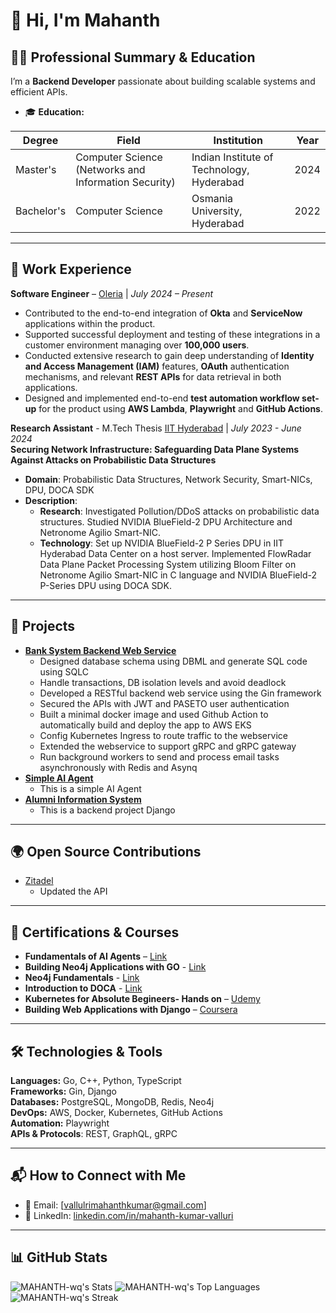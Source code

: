 # 👋 Hi, I'm Mahanth

## 👨‍🎓 Professional Summary & Education  
I’m a **Backend Developer** passionate about building scalable systems and efficient APIs.  
- 🎓 **Education:**

| Degree | Field | Institution | Year |
|--------|-------|-------------|------|
| Master's | Computer Science (Networks and Information Security) | Indian Institute of Technology, Hyderabad | 2024 |
| Bachelor's | Computer Science | Osmania University, Hyderabad | 2022 
 

---

## 💼 Work Experience  
**Software Engineer** – [Oleria](https://www.oleria.com/) | *July 2024 – Present*  
- Contributed to the end-to-end integration of **Okta** and **ServiceNow** applications within the product.  
- Supported successful deployment and testing of these integrations in a customer environment managing over **100,000 users**.  
- Conducted extensive research to gain deep understanding of **Identity and Access Management (IAM)** features, **OAuth** authentication mechanisms, and relevant **REST APIs** for data retrieval in both applications.  
- Designed and implemented end-to-end **test automation workflow set-up** for the product using **AWS Lambda**, **Playwright** and **GitHub Actions**.    

**Research Assistant** - M.Tech Thesis [IIT Hyderabad](https://www.netxiith.in/) | *July 2023 - June 2024*  
**Securing Network Infrastructure: Safeguarding Data Plane Systems Against Attacks on Probabilistic Data Structures**

- **Domain**: Probabilistic Data Structures, Network Security, Smart-NICs, DPU, DOCA SDK
- **Description**:
  - **Research**: Investigated Pollution/DDoS attacks on probabilistic data structures. Studied NVIDIA BlueField-2 DPU Architecture and Netronome Agilio Smart-NIC.
  - **Technology**: Set up NVIDIA BlueField-2 P Series DPU in IIT Hyderabad Data Center on a host server. Implemented FlowRadar Data Plane Packet Processing System utilizing Bloom Filter on Netronome Agilio Smart-NIC in C language and NVIDIA BlueField-2 P-Series DPU using DOCA SDK.
---

## 🚀 Projects  
- **[Bank System Backend Web Service](https://github.com/MAHANTH-wq/BankSystem)**  
  - Designed database schema using DBML and generate SQL code using SQLC  
  - Handle transactions, DB isolation levels and avoid deadlock  
  - Developed a RESTful backend web service using the Gin framework  
  - Secured the APIs with JWT and PASETO user authentication  
  - Built a minimal docker image and used Github Action to automatically build and deploy the app to AWS EKS  
  - Config Kubernetes Ingress to route traffic to the webservice  
  - Extended the webservice to support gRPC and gRPC gateway  
  - Run background workers to send and process email tasks asynchronously with Redis and Asynq 
- **[Simple AI Agent](https://huggingface.co/spaces/vallurimahanth/Simple_AI_Agent/tree/main)**
  - This is a simple AI Agent
- **[Alumni Information System](https://github.com/MAHANTH-wq/AluminiProject)**
  - This is a backend project Django

---

## 🌍 Open Source Contributions  
- [Zitadel](https://github.com/zitadel/zitadel)
  - Updated the API

---

## 🏅 Certifications & Courses  
- **Fundamentals of AI Agents** – [Link](https://cas-bridge.xethub.hf.co/xet-bridge-us/67a47037749ea2c4b9fafd4b/dd5fb94e64b6abe2fccde5d772e970119b2e0f1332fe0e15abf96bbd99e34096?X-Amz-Algorithm=AWS4-HMAC-SHA256&X-Amz-Content-Sha256=UNSIGNED-PAYLOAD&X-Amz-Credential=cas%2F20250803%2Fus-east-1%2Fs3%2Faws4_request&X-Amz-Date=20250803T064821Z&X-Amz-Expires=3600&X-Amz-Signature=7667fa78198ac3751f74669416ec14e8d410ecd0e54aa330f1f50c78139b5cb6&X-Amz-SignedHeaders=host&X-Xet-Cas-Uid=67eb4c836522661171f80908&response-content-disposition=inline%3B+filename*%3DUTF-8%27%272025-04-04.png%3B+filename%3D%222025-04-04.png%22%3B&response-content-type=image%2Fpng&x-id=GetObject&Expires=1754207301&Policy=eyJTdGF0ZW1lbnQiOlt7IkNvbmRpdGlvbiI6eyJEYXRlTGVzc1RoYW4iOnsiQVdTOkVwb2NoVGltZSI6MTc1NDIwNzMwMX19LCJSZXNvdXJjZSI6Imh0dHBzOi8vY2FzLWJyaWRnZS54ZXRodWIuaGYuY28veGV0LWJyaWRnZS11cy82N2E0NzAzNzc0OWVhMmM0YjlmYWZkNGIvZGQ1ZmI5NGU2NGI2YWJlMmZjY2RlNWQ3NzJlOTcwMTE5YjJlMGYxMzMyZmUwZTE1YWJmOTZiYmQ5OWUzNDA5NioifV19&Signature=bcv2FPvBfbgd6SQjDQIgZ4gnKP%7EkbdXPeCSmHx8UvBm355KO3B3dRlCIuEG7%7EI7M0x7giPnbSIiOsLna8qnfmHPplveCEymA6DtbybujL0q-RNW-8cTtTJdb3qqrAvGNURPFF6zG9TAIS8FtfFopl0ZS0xMfCaay9eosKttmys9CLy1claCktIcpwfTEHX69oK159ylClYt6vmr72yjHuslTffHT7dPYPfQpndXTHzSRy5tar1D3uYhEiYzYdC3vPx7hiAWae8RGxjInZO6v0IFn7pTdNw9qUkB2cCV7WeJhoFCbcDcTVHzEAcW9OTW-eh9Fz5Gx2Bo3FobXaeiJ1w__&Key-Pair-Id=K2L8F4GPSG1IFC) 
- **Building Neo4j Applications with GO** - [Link](https://graphacademy.neo4j.com/c/f9e12151-7d05-4481-a3bc-485c12abfc0d/)
- **Neo4j Fundamentals** - [Link](https://graphacademy.neo4j.com/c/f0a9b6b9-cf54-4874-8e4c-81814cf6fc87/)
- **Introduction to DOCA** - [Link](https://learn.nvidia.com/certificates?id=7bad3dafaa04481abf4c6814f58f7b62)
- **Kubernetes for Absolute Begineers- Hands on** – [Udemy](https://www.udemy.com/certificate/UC-c8961406-1bcb-45b3-b70c-2ee4e48408cf/)  
- **Building Web Applications with Django** – [Coursera](https://www.coursera.org/account/accomplishments/certificate/G5PZQB2FNVF6)  

---

## 🛠️ Technologies & Tools  
**Languages:** Go, C++, Python, TypeScript  
**Frameworks:** Gin, Django  
**Databases:** PostgreSQL, MongoDB, Redis, Neo4j    
**DevOps:** AWS, Docker, Kubernetes, GitHub Actions  
**Automation:** Playwright  
**APIs & Protocols**: REST, GraphQL, gRPC  

---

## 📬 How to Connect with Me  
- 📧 Email: [vallulrimahanthkumar@gmail.com]  
- 💼 LinkedIn: [linkedin.com/in/mahanth-kumar-valluri](https://www.linkedin.com/in/mahanth-kumar-valluri/)

---

## 📊 GitHub Stats  
![MAHANTH-wq's Stats](https://github-readme-stats.vercel.app/api?username=MAHANTH-wq&theme=vue-dark&show_icons=true&&include_all_commits=true&hide_border=true&count_private=true)
![MAHANTH-wq's Top Languages](https://github-readme-stats.vercel.app/api/top-langs/?username=MAHANTH-wq&theme=vue-dark&show_icons=true&hide_border=true&layout=compact)
![MAHANTH-wq's Streak](https://github-readme-streak-stats.herokuapp.com/?user=MAHANTH-wq&theme=vue-dark&hide_border=true)
